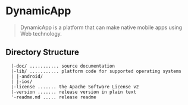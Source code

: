 DynamicApp
==========

> DynamicApp is a platform that can make native mobile apps using Web technology. 


Directory Structure
-------------------

	  |-doc/ ........... source documentation
	  |-lib/ ........... platform code for supported operating systems
	  | |-android/
	  | |-ios/
	  |-license ....... the Apache Software License v2
	  |-version ....... release version in plain text
	  '-readme.md ..... release readme
